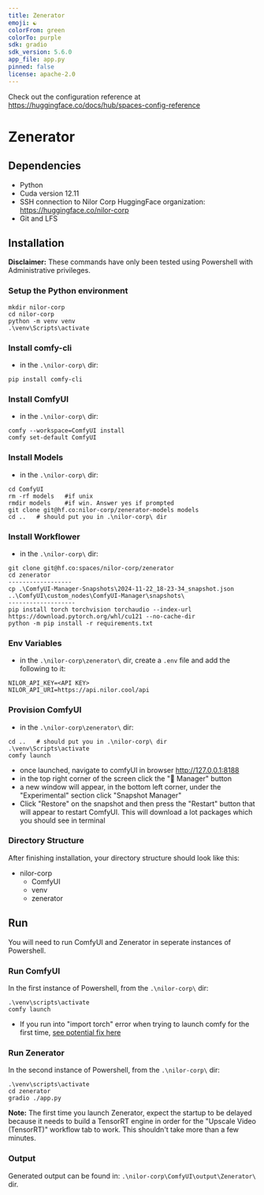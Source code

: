 ```yaml
---
title: Zenerator 
emoji: ☯️
colorFrom: green
colorTo: purple
sdk: gradio
sdk_version: 5.6.0
app_file: app.py
pinned: false
license: apache-2.0
---
```


Check out the configuration reference at https://huggingface.co/docs/hub/spaces-config-reference


# Zenerator

## Dependencies
- Python
- Cuda version 12.11
- SSH connection to Nilor Corp HuggingFace organization: https://huggingface.co/nilor-corp
- Git and LFS


## Installation
**Disclaimer:** These commands have only been tested using Powershell with Administrative privileges.

### Setup the Python environment
```
mkdir nilor-corp
cd nilor-corp
python -m venv venv
.\venv\Scripts\activate
```

### Install comfy-cli
- in the `.\nilor-corp\` dir:
```
pip install comfy-cli
```

### Install ComfyUI
- in the `.\nilor-corp\` dir:
```
comfy --workspace=ComfyUI install
comfy set-default ComfyUI
```

### Install Models
- in the `.\nilor-corp\` dir:
```
cd ComfyUI
rm -rf models   #if unix
rmdir models    #if win. Answer yes if prompted
git clone git@hf.co:nilor-corp/zenerator-models models
cd ..   # should put you in .\nilor-corp\ dir
```

### Install Workflower
- in the `.\nilor-corp\` dir:
```
git clone git@hf.co:spaces/nilor-corp/zenerator
cd zenerator
------------------
cp .\ComfyUI-Manager-Snapshots\2024-11-22_18-23-34_snapshot.json ..\ComfyUI\custom_nodes\ComfyUI-Manager\snapshots\
-------------------
pip install torch torchvision torchaudio --index-url https://download.pytorch.org/whl/cu121 --no-cache-dir
python -m pip install -r requirements.txt
```

### Env Variables
- in the `.\nilor-corp\zenerator\` dir, create a `.env` file and add the following to it:
``` 
NILOR_API_KEY=<API KEY>
NILOR_API_URI=https://api.nilor.cool/api
```

### Provision ComfyUI
- in the `.\nilor-corp\zenerator\` dir:
```
cd ..   # should put you in .\nilor-corp\ dir
.\venv\Scripts\activate
comfy launch
```
- once launched, navigate to comfyUI in browser  http://127.0.0.1:8188
- in the top right corner of the screen click the "🧩 Manager" button
- a new window will appear, in the bottom left corner, under the "Experimental" section click "Snapshot Manager"
- Click "Restore" on the snapshot and then press the "Restart" button that will appear to restart ComfyUI. This will download a lot packages which you should see in terminal 

### Directory Structure
After finishing installation, your directory structure should look like this:
- nilor-corp
    - ComfyUI
    - venv
    - zenerator

## Run
You will need to run ComfyUI and Zenerator in seperate instances of Powershell.

### Run ComfyUI
In the first instance of Powershell, from the `.\nilor-corp\` dir:
```
.\venv\scripts\activate
comfy launch
```
- If you run into "import torch" error when trying to launch comfy for the first time, [see potential fix here](https://github.com/Comfy-Org/comfy-cli/issues/150) 

### Run Zenerator
In the second instance of Powershell, from the `.\nilor-corp\` dir:
```
.\venv\scripts\activate
cd zenerator
gradio ./app.py
```

**Note:** The first time you launch Zenerator, expect the startup to be delayed because it needs to build a TensorRT engine in order for the "Upscale Video (TensorRT)" workflow tab to work. This shouldn't take more than a few minutes.

### Output
Generated output can be found in: `.\nilor-corp\ComfyUI\output\Zenerator\` dir.
